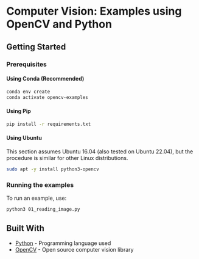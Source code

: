 # Computer Vision: Examples using OpenCV and Python

## Getting Started

### Prerequisites

#### Using Conda (Recommended)

```sh
conda env create
conda activate opencv-examples
```

#### Using Pip

```sh
pip install -r requirements.txt
```

#### Using Ubuntu

This section assumes Ubuntu 16.04 (also tested on Ubuntu 22.04), but the procedure is similar for other Linux distributions.

```sh
sudo apt -y install python3-opencv
```

### Running the examples

To run an example, use:

```sh
python3 01_reading_image.py
```

## Built With

- [Python](https://www.python.org/) - Programming language used
- [OpenCV](https://opencv.org/) - Open source computer vision library
